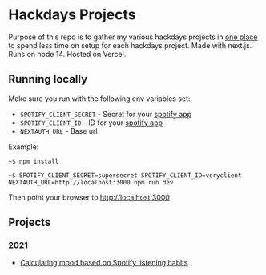 # Hackdays Projects
Purpose of this repo is to gather my various hackdays projects in [one place](https://kis-hackdays.vercel.app) to spend less time on setup for each hackdays project. Made with next.js. Runs on node 14. Hosted on Vercel.

## Running locally
Make sure you run with the following env variables set: 

- `SPOTIFY_CLIENT_SECRET` - Secret for your [spotify app](https://developer.spotify.com/dashboard/)
- `SPOTIFY_CLIENT_ID` - ID for your [spotify app](https://developer.spotify.com/dashboard/)
- `NEXTAUTH_URL` - Base url

Example:

```shell
~$ npm install

~$ SPOTIFY_CLIENT_SECRET=supersecret SPOTIFY_CLIENT_ID=veryclient NEXTAUTH_URL=http://localhost:3000 npm run dev
```

Then point your browser to [http://localhost:3000](http://localhost:3000)

## Projects

### 2021
- [Calculating mood based on Spotify listening habits](https://kis-hackdays.vercel.app/spotify)